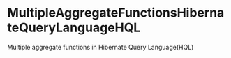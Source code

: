 # MultipleAggregateFunctionsHibernateQueryLanguageHQL

Multiple aggregate functions in Hibernate Query Language(HQL)
